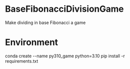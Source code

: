 # BaseFibonacciDivisionGame
Make dividing in base Fibonacci a game

# Environment
conda create --name py310_game python=3.10
pip install -r requirements.txt
